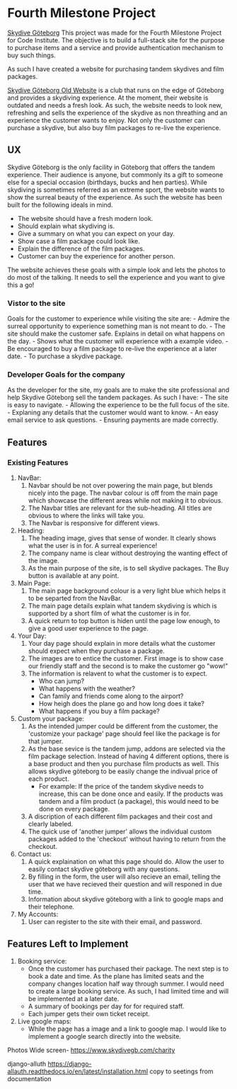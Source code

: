 
# Fourth Milestone Project #

[Skydive Göteborg](https://goteborg-skydive.herokuapp.com/)
This project was made for the Fourth Milestone Project for Code Institute.
The objective is to build a full-stack site for the purpose to purchase items and a service and provide authentication mechanism to buy such things.

As such I have created a website for purchasing tandem skydives and film packages.

[Skydive Göteborg Old Website](http://tandemhopp.se//) is a club that runs on the edge of Göteborg and provides a skydiving experience. At the moment, their website is outdated and needs a fresh look.
As such, the website needs to look new, refreshing and sells the experience of the skydive as non threathing and an experience the customer wants to enjoy. Not only the customer can purchase a skydive, but also buy film packages to re-live the experience.


## UX ##
Skydive Göteborg is the only facility in Göteborg that offers the tandem experience. Their audience is anyone, but commonly its a gift to someone else for a special occasion (birthdays, bucks and hen parties). While skydiving is sometimes referred as an extreme sport, the website wants to show the surreal beauty of the experience.
As such the website has been built for the following ideals in mind.

- The website should have a fresh modern look.
- Should explain what skydiving is.
- Give a summary on what you can expect on your day.
- Show case a film package could look like.
- Explain the difference of the film packages.
- Customer can buy the experience for another person. 

The website achieves these goals with a simple look and lets the photos to do most of the talking. It needs to sell the experience and you want to give this a go!

### Vistor to the site ###
Goals for the customer to experience while visiting the site are:
    - Admire the surreal opportunity to experience something man is not meant to do.
    - The site should make the customer safe. Explains in detail on what happens on the day.
    - Shows what the customer will experience with a example video.
    - Be encouraged to buy a film package to re-live the experience at a later date.
    - To purchase a skydive package.

### Developer Goals for the company ###
As the developer for the site, my goals are to make the site professional and help Skydive Göteborg sell the tandem packages. As such I have:
    - The site is easy to navigate.
    - Allowing the experience to be the full focus of the site.
    - Explaning any details that the customer would want to know. 
    - An easy email service to ask questions.
    - Ensuring payments are made correctly.


## Features ##
### Existing Features ### 
1. NavBar:
    1. Navbar should be not over powering the main page, but blends nicely into the page. The navbar colour is off from the main page which showcase the different areas while not making it to obvious.
    1. The Navbar titles are relevant for the sub-heading. All titles are obvious to where the links will take you. 
    1. The Navbar is responsive for different views.
1. Heading:
    1. The heading image, gives that sense of wonder. It clearly shows what the user is in for. A surreal experience!
    1. The company name is clear without destroying the wanting effect of the image.
    1. As the main purpose of the site, is to sell skydive packages. The Buy button is available at any point.    
1. Main Page:
    1. The main page background colour is a very light blue which helps it to be separted from the NavBar.
    1. The main page details explain what tandem skydiving is which is supported by a short film of what the customer is in for.
    1. A quick return to top button is hiden until the page low enough, to give a good user experience to the page. 
1. Your Day:
    1. Your day page should explain in more details what the customer should expect when they purchase a package.
    1. The images are to entice the customer. First image is to show case our friendly staff and the second is to make the customer go "wow!"
    1. The information is relavent to what the customer is to expect. 
        - Who can jump?
        - What happens with the weather?
        - Can family and friends come along to the airport?
        - How heigh does the plane go and how long does it take?
        - What happens if you buy a film package? 
1. Custom your package:
    1. As the intended jumper could be different from the customer, the 'customize your package' page should feel like the package is for that jumper.
    1. As the base sevice is the tandem jump, addons are selected via the film package selection. Instead of having 4 different options, there is a base product and then you purchase film products as well. This allows skydive göteborg to be easily change the indivual price of each product. 
        - For example: If the price of the tandem skydive needs to increase, this can be done once and easily. If the products was tandem and a film product (a package), this would need to be done on every package.
    1. A discription of each different film packages and their cost and clearly labeled.
    1. The quick use of 'another jumper' allows the individual custom packages added to the 'checkout' without having to return from the checkout.  
1. Contact us:   
    1. A quick explaination on what this page should do. Allow the user to easily contact skydive göteborg with any questions.
    1. By filling in the form, the user will also recieve an email, telling the user that we have recieved their question and will responed in due time.
    1. Information about skydive göteborg with a link to google maps and their telephone.   
1. My Accounts:
    1. User can register to the site with their email, and password.


## Features Left to Implement ##
1. Booking service:
    - Once the customer has purchased their package. The next step is to book a date and time. As the plane has limited seats and the company changes location half way through summer. I would need to create a large booking service. As such, I had limited time and will be implemented at a later date.
    - A summary of bookings per day for for required staff.
    - Each jumper gets their own ticket receipt.
1. Live google maps:
    - While the page has a image and a link to google map. I would like to implement a google search directly into the website.














Photos
Wide screen- https://www.skydivegb.com/charity



django-alluth
https://django-allauth.readthedocs.io/en/latest/installation.html
copy to seetings from documentation